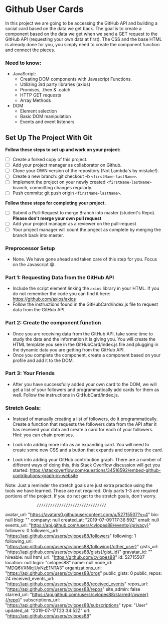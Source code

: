 # Github User Cards

In this project we are going to be accessing the GitHub API and building a social card based on the data we get back. The goal is to create a component based on the data we get when we send a GET request to the GitHub API (requesting your own data at first). The CSS and the base HTML is already done for you, you simply need to create the component function and connect the pieces.

### Need to know:
* JavaScript:
  * Creating DOM components with Javascript Functions.
  * Utilizing 3rd party libraries (axios)
  * Promises, .then & .catch
  * HTTP GET requests
  * Array Methods
* DOM
  * Element selection
  * Basic DOM manipulation
  * Events and event listeners

## Set Up The Project With Git

**Follow these steps to set up and work on your project:**

* [ ] Create a forked copy of this project.
* [ ] Add your project manager as collaborator on Github.
* [ ] Clone your OWN version of the repository (Not Lambda's by mistake!).
* [ ] Create a new branch: git checkout -b `<firstName-lastName>`.
* [ ] Implement the project on your newly created `<firstName-lastName>` branch, committing changes regularly.
* [ ] Push commits: git push origin `<firstName-lastName>`.

**Follow these steps for completing your project.**

* [ ] Submit a Pull-Request to merge <firstName-lastName> Branch into master (student's  Repo). **Please don't merge your own pull request**
* [ ] Add your project manager as a reviewer on the pull-request
* [ ] Your project manager will count the project as complete by merging the branch back into master.

### Preprocessor Setup

  * None. We have gone ahead and taken care of this step for you. Focus on the Javascript 😁.

### Part 1: Requesting Data from the GitHub API
* Include the script element linking the `axios` library in your HTML. If you do not remember the code you can find it here: https://github.com/axios/axios
* Follow the instructions found in the GitHubCard/index.js file to request data from the GitHub API.

### Part 2: Create the component function

* Once you are receiving data from the GitHub API, take some time to study the data and the information it is giving you. You will create the HTML template you see in the GitHubCard/index.js file and plugging in the dynamic data you are getting from the GitHub API.
* Once you complete the component, create a component based on your profile and add it to the DOM.

### Part 3: Your Friends

* After you have successfully added your own card to the DOM, we will get a list of your followers and programmatically add cards for them as well. Follow the instructions in GitHubCard/index.js. 

### Stretch Goals:

* Instead of manually creating a list of followers, do it programmatically. Create a function that requests the followers data from the API after it has received your data and create a card for each of your followers. Hint: you can chain promises.

* Look into adding more info as an expanding card. You will need to create some new CSS and a button that expands and contracts the card. 

* Look into adding your GitHub contribution graph. There are a number of different ways of doing this, this Stack Overflow discussion will get you started: https://stackoverflow.com/questions/34516592/embed-github-contributions-graph-in-website

Note: Just a reminder the stretch goals are just extra practice using the tools we have learned. These are not required. Only parts 1-3 are required portions of the project. If you do not get to the stretch goals, don't worry.




                  ///////////////////////////////

 avatar_url: "https://avatars0.githubusercontent.com/u/52715507?v=4"
bio: null
blog: ""
company: null
created_at: "2019-07-09T17:36:59Z"
email: null
events_url: "https://api.github.com/users/cvlopes88/events{/privacy}"
followers: 0
followers_url: "https://api.github.com/users/cvlopes88/followers"
following: 1
following_url: "https://api.github.com/users/cvlopes88/following{/other_user}"
gists_url: "https://api.github.com/users/cvlopes88/gists{/gist_id}"
gravatar_id: ""
hireable: null
html_url: "https://github.com/cvlopes88"
id: 52715507
location: null
login: "cvlopes88"
name: null
node_id: "MDQ6VXNlcjUyNzE1NTA3"
organizations_url: "https://api.github.com/users/cvlopes88/orgs"
public_gists: 0
public_repos: 24
received_events_url: "https://api.github.com/users/cvlopes88/received_events"
repos_url: "https://api.github.com/users/cvlopes88/repos"
site_admin: false
starred_url: "https://api.github.com/users/cvlopes88/starred{/owner}{/repo}"
subscriptions_url: "https://api.github.com/users/cvlopes88/subscriptions"
type: "User"
updated_at: "2019-07-17T23:34:52Z"
url: "https://api.github.com/users/cvlopes88"                 